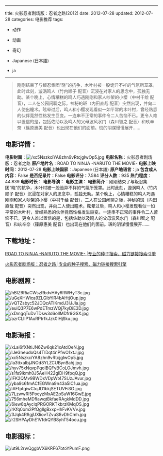 
---
title: 火影忍者剧场版：忍者之路(2012)
date: 2012-07-28
updated: 2012-07-28
categories: 电影推荐
tags:
- 动作
- 动画
- 奇幻

- Japanese (日本語)
- ja
---


> 刚刚结束了与叛忍集团“晓”的抗争，木叶村被一股诡异不祥的气氛所笼罩。此时此刻，漩涡鸣人（竹内顺子 配音）沉浸在对家人的思念中，孤独无助。某个晚上，心情糟糕的鸣人巧遇刚刚和家人吵架的小樱（中村千绘 配音），二人在公园闲聊之际，神秘的斑（内田直哉 配音）突然出现，并向二人使出瞳术。眩晕过后，鸣人和小樱发现看似一如平常的木叶村，曾经熟悉的伙伴竟然性格发生巨变。一连串不正常的事件令二人苦恼不已。更令人难以置信的是，包括佐助以及鸣人的父母波风水门（森川智之 配音）和玖辛奈（篠原惠美 配音）也出现在他们的面前。斑的阴谋慢慢展开……

## **电影详情**：

**电影封面**：<img src="https://image.tmdb.org/t/p/w200/xc5NszkciYA8zhn9vRtcjgIwOp5.jpg" alt="/xc5NszkciYA8zhn9vRtcjgIwOp5.jpg" title="/xc5NszkciYA8zhn9vRtcjgIwOp5.jpg">
**电影名称**：火影忍者剧场版：忍者之路
**原产地片名**：ROAD TO NINJA -NARUTO THE MOVIE-
**电影上映时间**：2012-07-28
**电影上映国家**：Japanese (日本語)
**原产地语言**：ja
**包含成人内容**：False
**是否纪录片**：False
**电影评分**：7.584
**评分人数**：935
**热门程度**：44.839
**电影时长**：
**电影导演**：
**电影主演**：
**电影简介**：刚刚结束了与叛忍集团“晓”的抗争，木叶村被一股诡异不祥的气氛所笼罩。此时此刻，漩涡鸣人（竹内顺子 配音）沉浸在对家人的思念中，孤独无助。某个晚上，心情糟糕的鸣人巧遇刚刚和家人吵架的小樱（中村千绘 配音），二人在公园闲聊之际，神秘的斑（内田直哉 配音）突然出现，并向二人使出瞳术。眩晕过后，鸣人和小樱发现看似一如平常的木叶村，曾经熟悉的伙伴竟然性格发生巨变。一连串不正常的事件令二人苦恼不已。更令人难以置信的是，包括佐助以及鸣人的父母波风水门（森川智之 配音）和玖辛奈（篠原惠美 配音）也出现在他们的面前。斑的阴谋慢慢展开……

## **下载地址**：
[ROAD TO NINJA -NARUTO THE MOVIE- |专业的种子搜索、磁力链接搜索引擎](https://movie.amd794.com:2083/?search=ROAD%20TO%20NINJA%20-NARUTO%20THE%20MOVIE-&ordering=&mode=match_phrase&page_size=10&page=1)

[火影忍者剧场版：忍者之路 |专业的种子搜索、磁力链接搜索引擎](https://movie.amd794.com:2083/?search=%E7%81%AB%E5%BD%B1%E5%BF%8D%E8%80%85%E5%89%A7%E5%9C%BA%E7%89%88%EF%BC%9A%E5%BF%8D%E8%80%85%E4%B9%8B%E8%B7%AF&ordering=&mode=match_phrase&page_size=10&page=1)
 

## **电影剧照**：
<img src="https://image.tmdb.org/t/p/original/hBIZ6RiaCWszRbdvHAy6RWHyT3c.jpg" alt="/hBIZ6RiaCWszRbdvHAy6RWHyT3c.jpg" title="/hBIZ6RiaCWszRbdvHAy6RWHyT3c.jpg"><img src="https://image.tmdb.org/t/p/original/uGeXHWica9ZLGlbYiR4bAHtjOup.jpg" alt="/uGeXHWica9ZLGlbYiR4bAHtjOup.jpg" title="/uGeXHWica9ZLGlbYiR4bAHtjOup.jpg"><img src="https://image.tmdb.org/t/p/original/vQTZsbyc52JDQcATIKmdJ3IJJIa.jpg" alt="/vQTZsbyc52JDQcATIKmdJ3IJJIa.jpg" title="/vQTZsbyc52JDQcATIKmdJ3IJJIa.jpg"><img src="https://image.tmdb.org/t/p/original/euiQ3P7E6wPdETmzWQj7kyDiE3D.jpg" alt="/euiQ3P7E6wPdETmzWQj7kyDiE3D.jpg" title="/euiQ3P7E6wPdETmzWQj7kyDiE3D.jpg"><img src="https://image.tmdb.org/t/p/original/xDmgqTuDvTDsw3d6ollMDfr9GSX.jpg" alt="/xDmgqTuDvTDsw3d6ollMDfr9GSX.jpg" title="/xDmgqTuDvTDsw3d6ollMDfr9GSX.jpg"><img src="https://image.tmdb.org/t/p/original/azrCLlIP1AuRPtrfkJzk0lHjSku.jpg" alt="/azrCLlIP1AuRPtrfkJzk0lHjSku.jpg" title="/azrCLlIP1AuRPtrfkJzk0lHjSku.jpg">

## **电影海报**：
<img src="https://image.tmdb.org/t/p/original/xLal6fXNtiJN6Zw6qk21xAtdOeN.jpg" alt="/xLal6fXNtiJN6Zw6qk21xAtdOeN.jpg" title="/xLal6fXNtiJN6Zw6qk21xAtdOeN.jpg"><img src="https://image.tmdb.org/t/p/original/lJeGneudoQs4TIDqt4nPfwO1xtJ.jpg" alt="/lJeGneudoQs4TIDqt4nPfwO1xtJ.jpg" title="/lJeGneudoQs4TIDqt4nPfwO1xtJ.jpg"><img src="https://image.tmdb.org/t/p/original/xc5NszkciYA8zhn9vRtcjgIwOp5.jpg" alt="/xc5NszkciYA8zhn9vRtcjgIwOp5.jpg" title="/xc5NszkciYA8zhn9vRtcjgIwOp5.jpg"><img src="https://image.tmdb.org/t/p/original/la3ttxaIbjJNOd8YLZCUBynBahj.jpg" alt="/la3ttxaIbjJNOd8YLZCUBynBahj.jpg" title="/la3ttxaIbjJNOd8YLZCUBynBahj.jpg"><img src="https://image.tmdb.org/t/p/original/hyv75xNqvpPqoIBQFyBCoLOJmvh.jpg" alt="/hyv75xNqvpPqoIBQFyBCoLOJmvh.jpg" title="/hyv75xNqvpPqoIBQFyBCoLOJmvh.jpg"><img src="https://image.tmdb.org/t/p/original/s1fs9lkmh0J5AeH422glDH9fpqQ.jpg" alt="/s1fs9lkmh0J5AeH422glDH9fpqQ.jpg" title="/s1fs9lkmh0J5AeH422glDH9fpqQ.jpg"><img src="https://image.tmdb.org/t/p/original/lFK2QMv9BWDxVDpWt47SUzJAvur.jpg" alt="/lFK2QMv9BWDxVDpWt47SUzJAvur.jpg" title="/lFK2QMv9BWDxVDpWt47SUzJAvur.jpg"><img src="https://image.tmdb.org/t/p/original/yba9c6fmACfEGWna9n43a5IC1ua.jpg" alt="/yba9c6fmACfEGWna9n43a5IC1ua.jpg" title="/yba9c6fmACfEGWna9n43a5IC1ua.jpg"><img src="https://image.tmdb.org/t/p/original/iAFfptgiwCtqJD1bkjSETUVFi3G.jpg" alt="/iAFfptgiwCtqJD1bkjSETUVFi3G.jpg" title="/iAFfptgiwCtqJD1bkjSETUVFi3G.jpg"><img src="https://image.tmdb.org/t/p/original/7LzwwRl5PocyzMxAE2pSuW16GwE.jpg" alt="/7LzwwRl5PocyzMxAE2pSuW16GwE.jpg" title="/7LzwwRl5PocyzMxAE2pSuW16GwE.jpg"><img src="https://image.tmdb.org/t/p/original/756mheMDfIawqtBkfaeRAgkMdDD.jpg" alt="/756mheMDfIawqtBkfaeRAgkMdDD.jpg" title="/756mheMDfIawqtBkfaeRAgkMdDD.jpg"><img src="https://image.tmdb.org/t/p/original/6iew8qAycIqPRGORKTkbrzKMqOS.jpg" alt="/6iew8qAycIqPRGORKTkbrzKMqOS.jpg" title="/6iew8qAycIqPRGORKTkbrzKMqOS.jpg"><img src="https://image.tmdb.org/t/p/original/rKfq0om2PfQgIlgBxxpHhFvKVVv.jpg" alt="/rKfq0om2PfQgIlgBxxpHhFvKVVv.jpg" title="/rKfq0om2PfQgIlgBxxpHhFvKVVv.jpg"><img src="https://image.tmdb.org/t/p/original/3Jqk4R9gjUXliovTZvuS8vDhCmh.jpg" alt="/3Jqk4R9gjUXliovTZvuS8vDhCmh.jpg" title="/3Jqk4R9gjUXliovTZvuS8vDhCmh.jpg"><img src="https://image.tmdb.org/t/p/original/r2SHPAyDhE1VfdrQYB8yhT54ocu.jpg" alt="/r2SHPAyDhE1VfdrQYB8yhT54ocu.jpg" title="/r2SHPAyDhE1VfdrQYB8yhT54ocu.jpg">

## **电影图标**：
<img src="https://image.tmdb.org/t/p/original/ut9L2rwQggbVX6KRF67btoYPumF.png" alt="/ut9L2rwQggbVX6KRF67btoYPumF.png" title="/ut9L2rwQggbVX6KRF67btoYPumF.png">
